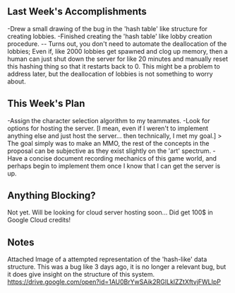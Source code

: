 ## Last Week's Accomplishments

-Drew a small drawing of the bug in the 'hash table' like structure for creating lobbies.
-Finished creating the 'hash table' like lobby creation procedure. -- Turns out, you don't need to automate the deallocation of the lobbies; Even if, like 2000 lobbies get spawned and clog up memory, then a human can just shut down the server for like 20 minutes and manually reset this hashing thing so that it restarts back to 0. This might be a problem to address later, but the deallocation of lobbies is not something to worry about.

## This Week's Plan

-Assign the character selection algorithm to my teammates. 
-Look for options for hosting the server. [I mean, even if I weren't to implement anything else and just host the server... then technically, I met my goal.]
	> The goal simply was to make an MMO, the rest of the concepts in the proposal can be subjective as they exist slightly on the 'art' spectrum.
-Have a concise document recording mechanics of this game world, and perhaps begin to implement them once I know that I can get the server is up.

## Anything Blocking?

Not yet. Will be looking for cloud server hosting soon... Did get 100$ in Google Cloud credits!

## Notes

Attached Image of a attempted representation of the 'hash-like' data structure. This was a bug like 3 days ago, it is no longer a relevant bug, but it does give insight on the structure of this system.
https://drive.google.com/open?id=1AU0BrYwSAik2RGILklZZtXftvjFWLIpP
